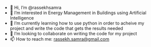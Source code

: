 - 👋 Hi, I’m @rassekhsamra
- 👀 I’m interested in Energy Management in Buildings using Artificial Intelligence 
- 🌱 I’m currently learning how to use python in order to acheive my project and write the code that gets the results needed
- 💞️ I’m looking to collaborate on writing the code for my project
- 📫 How to reach me: rassekh.samra@gmail.com

<!---
rassekhsamra/rassekhsamra is a ✨ special ✨ repository because its `README.md` (this file) appears on your GitHub profile.
You can click the Preview link to take a look at your changes.
--->
